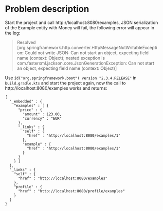 
# Problem description

Start the project and call http://localhost:8080/examples,
JSON serialization of the Example entity with Money will fail,
the following error will appear in the log:

> Resolved [org.springframework.http.converter.HttpMessageNotWritableException: Could not write JSON: Can not start an object, expecting field name (context: Object); nested exception is com.fasterxml.jackson.core.JsonGenerationException: Can not start an object, expecting field name (context: Object)]

Use `id("org.springframework.boot") version "2.3.4.RELEASE"` in `build.gradle.kts`
and start the project again, now the call to http://localhost:8080/examples works and returns:

```
{
  "_embedded" : {
    "examples" : [ {
      "price" : {
        "amount" : 123.00,
        "currency" : "EUR"
      },
      "_links" : {
        "self" : {
          "href" : "http://localhost:8080/examples/1"
        },
        "example" : {
          "href" : "http://localhost:8080/examples/1"
        }
      }
    } ]
  },
  "_links" : {
    "self" : {
      "href" : "http://localhost:8080/examples"
    },
    "profile" : {
      "href" : "http://localhost:8080/profile/examples"
    }
  }
}
```
